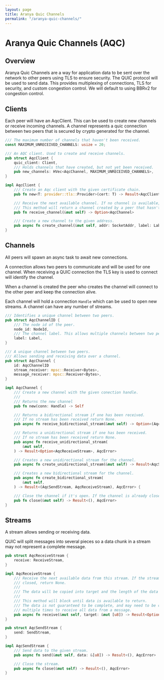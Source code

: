 ```yaml
---
layout: page
title: Aranya Quic Channels
permalink: "/aranya-quic-channels/"
---
```


# Aranya Quic Channels (AQC)

## Overview

Aranya Quic Channels are a way for application data to be sent over the 
network to other peers using TLS to ensure security. The QUIC protocol will
be used to send data. This provides multiplexing of connections, TLS for
security, and custom congestion control. We will default to using BBRv2
for congestion control.

## Clients

Each peer will have an AqcClient. This can be used to create new channels
or receive incoming channels. A channel represents a quic connection
between two peers that is secured by crypto generated for the channel.

```rust
/// The maximum number of channels that haven't been received.
const MAXIMUM_UNRECEIVED_CHANNELS: usize = 20;

/// An AQC client. Used to create and receive channels.
pub struct AqcClient {
    quic_client: Client,
    /// Holds channels that have created, but not yet been received.
    pub new_channels: HVec<AqcChannel, MAXIMUM_UNRECEIVED_CHANNELS>,
}

impl AqcClient {
    /// Create an Aqc client with the given certificate chain.
    pub fn new<T: provider::tls::Provider>(cert: T) -> Result<AqcClient, AqcError> 

    /// Receive the next available channel. If no channel is available, return None.
    /// This method will return a channel created by a peer that hasn't been received yet.
    pub fn receive_channel(&mut self) -> Option<AqcChannel> 

    /// Create a new channel to the given address.
    pub async fn create_channel(&mut self, addr: SocketAddr, label: Label) -> Result<AqcChannel, AqcError> 
}
```

## Channels

All peers will spawn an async task to await new connections.

A connection allows two peers to communicate and will be used for one channel.
When receiving a QUIC connection the TLS key is used to connect will identify 
the channel.

When a channel is created the peer who creates the channel will connect to
the other peer and keep the connection alive. 

Each channel will hold a connection `Handle` which can be used to open new 
streams. A channel can have any number of streams.

```rust
/// Identifies a unique channel between two peers.
pub struct AqcChannelID {
    /// The node id of the peer.
    node_id: NodeId,
    /// The channel label. This allows multiple channels between two peers.
    label: Label,
}

/// A unique channel between two peers.
/// Allows sending and receiving data over a channel.
pub struct AqcChannel {
    id: AqcChannelID
    stream_receiver: mpsc::Receiver<Bytes>,
    message_receiver: mpsc::Receiver<Bytes>,
}

impl AqcChannel {
    /// Create a new channel with the given conection handle.
    ///
    /// Returns the new channel
    pub fn new(conn: Handle) -> Self

    /// Returns a bidirectional stream if one has been received. 
    /// If no stream has been received return None. 
    pub async fn receive_bidirectional_stream(&mut self) -> Option<(AqcSendStream, AqcReceiveStream)> 

    /// Returns a unidirectional stream if one has been received. 
    /// If no stream has been received return None. 
    pub async fn receive_unidirectional_stream(
        &mut self,
    ) -> Result<Option<AqcReceiveStream>, AqcError> 

    /// Creates a new unidirectional stream for the channel. 
    pub async fn create_unidirectional_stream(&mut self) -> Result<AqcSendStream, AqcError> 

    /// Creates a new bidirectional stream for the channel. 
    pub async fn create_bidirectional_stream(
        &mut self,
    ) -> Result<(AqcSendStream, AqcReceiveStream), AqcError> {

    /// Close the channel if it's open. If the channel is already closed, do nothing.
    pub fn close(&mut self) -> Result<(), AqcError>
}
```

## Streams
A stream allows sending or receiving data. 

QUIC will split messages into several pieces so a data chunk in a stream 
may not represent a complete message.

```rust
pub struct AqcReceiveStream {
    receive: ReceiveStream,
}

impl AqcReceiveStream {
    /// Receive the next available data from this stream. If the stream has been
    /// closed, return None.
    /// 
    /// The data will be copied into target and the length of the data will be returned.
    ///
    /// This method will block until data is available to return.
    /// The data is not guaranteed to be complete, and may need to be called
    /// multiple times to receive all data from a message.
    pub async fn receive(&mut self, target: &mut [u8]) -> Result<Option<usize>, AqcError> 
}

pub struct AqcSendStream {
    send: SendStream,
}

impl AqcSendStream {
    /// Send data to the given stream. 
    pub async fn send(&mut self, data: &[u8]) -> Result<(), AqcError> 

    /// Close the stream.
    pub async fn close(&mut self) -> Result<(), AqcError> 
}
```
